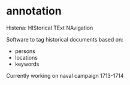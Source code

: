 
# annotation

Histena: HIStorical TExt NAvigation 

Software to tag historical documents based on:
* persons
* locations
* keywords

Currently working on naval campaign 1713-1714

